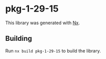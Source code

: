 # pkg-1-29-15

This library was generated with [Nx](https://nx.dev).

## Building

Run `nx build pkg-1-29-15` to build the library.
